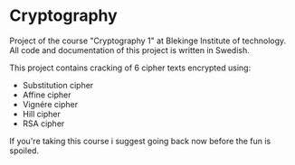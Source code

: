# Cryptography

Project of the course "Cryptography 1" at Blekinge Institute of technology.
All code and documentation of this project is written in Swedish.

This project contains cracking of 6 cipher texts encrypted using:
  * Substitution cipher 
  * Affine cipher
  * Vignére cipher
  * Hill cipher
  * RSA cipher
  
If you're taking this course i suggest going back now before the fun is spoiled.
